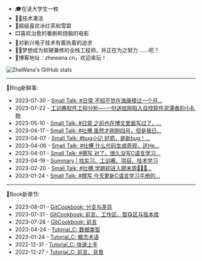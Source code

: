 * 🎓在读大学生一枚
* 👨‍💻技术凑活
* 🧃超级喜欢冰红茶和雪碧
* 🎞喜欢治愈的番剧和烧脑的电影
* 🎌对新兴电子技术有着执着的追求
* 👨‍🔧梦想成为软硬兼修的全栈工程师，并正在为之努力
  ……吧？
* 👋博客地址：zhewana.cn，欢迎来玩！

![ZheWana's GitHub stats](https://github-readme-stats.vercel.app/api?username=ZheWana&show_icons=true&theme=dark)

<!-- Python Anchor -->
***
🎃Blog新鲜事: 
* 2023-07-30 - [Small Talk: #日常 不知不觉在海康摸过一个月...](https://zhewana.cn/?note=573)
* 2023-07-22 - [工训赛软件工程分析&#8212;-一份送给刚陷入自控软件泥潭者的小礼物](https://zhewana.cn/?p=562)
* 2023-05-10 - [Small Talk: #日常 之前也在博文里面写过了，...](https://zhewana.cn/?note=558)
* 2023-04-17 - [Small Talk: #吐槽 虽然才刚刚四月，但是我已...](https://zhewana.cn/?note=538)
* 2023-04-07 - [Small Talk: #bug小记 好耶，是新bug！...](https://zhewana.cn/?note=535)
* 2023-04-06 - [Small Talk: #吐槽 什么代码生成奇观，这He...](https://zhewana.cn/?note=534)
* 2023-04-01 - [Small Talk: #撰写 对了，很久没写C语言学习...](https://zhewana.cn/?note=532)
* 2023-04-19 - [Summary &#124; 找实习、工训赛、项目、技术学习](https://zhewana.cn/?p=530)
* 2023-02-20 - [Small Talk: #吐槽 学期初进入期末周👏👏👏...](https://zhewana.cn/?note=527)
* 2023-01-24 - [Small Talk: #撰写 今天更新C语言学习手册的...](https://zhewana.cn/?note=524)
***
📕Book新章节: 
* 2023-08-01 - [GitCookbook: 分支与差异](https://doc.zhewana.cn)
* 2023-07-31 - [GitCookbook: 前言、工作区、暂存区与版本库](https://doc.zhewana.cn)
* 2023-07-28 - [GitCookbook: 前言](https://doc.zhewana.cn)
* 2023-04-24 - [Tutorial_C: 数据类型](https://doc.zhewana.cn)
* 2023-01-24 - [Tutorial_C: 概念术语](https://doc.zhewana.cn)
* 2022-12-31 - [Tutorial_C: 快速上手](https://doc.zhewana.cn)
* 2022-12-27 - [Tutorial_C: 前言、背景](https://doc.zhewana.cn)
